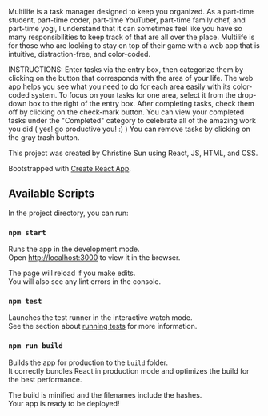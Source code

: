Multilife is a task manager designed to keep you organized. As a part-time student, part-time coder, part-time YouTuber, part-time family chef, and part-time yogi, I understand that it can sometimes feel like you have so many responsibilities to keep track of that are all over the place. Multilife is for those who are looking to stay on top of their game with a web app that is intuitive, distraction-free, and color-coded.

INSTRUCTIONS:
Enter tasks via the entry box, then categorize them by clicking on the button that corresponds with the area of your life. The web app helps you see what you need to do for each area easily with its color-coded system. 
To focus on your tasks for one area, select it from the drop-down box to the right of the entry box. 
After completing tasks, check them off by clicking on the check-mark button. You can view your completed tasks under the "Completed" category to celebrate all of the amazing work you did ( yes! go productive you! :) )
You can remove tasks by clicking on the gray trash button.

This project was created by Christine Sun using React, JS, HTML, and CSS. 

Bootstrapped with [Create React App](https://github.com/facebook/create-react-app).

## Available Scripts

In the project directory, you can run:

### `npm start`

Runs the app in the development mode.<br />
Open [http://localhost:3000](http://localhost:3000) to view it in the browser.

The page will reload if you make edits.<br />
You will also see any lint errors in the console.

### `npm test`

Launches the test runner in the interactive watch mode.<br />
See the section about [running tests](https://facebook.github.io/create-react-app/docs/running-tests) for more information.

### `npm run build`

Builds the app for production to the `build` folder.<br />
It correctly bundles React in production mode and optimizes the build for the best performance.

The build is minified and the filenames include the hashes.<br />
Your app is ready to be deployed!